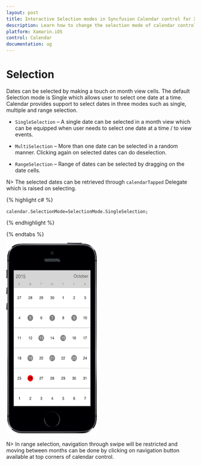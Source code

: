 ```yaml
---
layout: post
title: Interactive Selection modes in Syncfusion Calendar control for Xamarin.iOS
description: Learn how to change the selection mode of calendar control
platform: Xamarin.iOS
control: Calendar
documentation: ug
---
```


# Selection

Dates can be selected by making a touch on month view cells. The default Selection mode is Single which allows user to select one date at a time. Calendar provides support to select dates in three modes such as single, multiple and range selection.

* `SingleSelection` – A single date can be selected in a month view which can be equipped when user needs to select one date at a time / to view events.

* `MultiSelection` – More than one date can be selected in a random manner. Clicking again on selected dates can do deselection.

* `RangeSelection` – Range of dates can be selected by dragging on the date cells.


N> The selected dates can be retrieved through `calendarTapped` Delegate which is raised on selecting.


{% highlight c# %}
	
	calendar.SelectionMode=SelectionMode.SingleSelection;
	
{% endhighlight %}

{% endtabs %}


![](images/multi_selection.png)                                        


N> In range selection, navigation through swipe will be restricted and moving between months can be done by clicking on navigation button available at top corners of calendar control.
